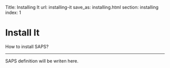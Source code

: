 Title: Installing It
url: installing-it
save_as: installing.html
section: installing
index: 1

Install It
==========

How to install SAPS?

------

SAPS definition will be writen here.

